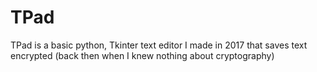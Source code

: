 # TPad
TPad is a basic python, Tkinter text editor I made in 2017 that saves text encrypted (back then when I knew nothing about cryptography)
